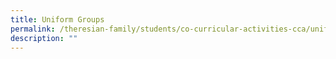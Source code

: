 ```yaml
---
title: Uniform Groups
permalink: /theresian-family/students/co-curricular-activities-cca/uniform-groups/
description: ""
---
```

